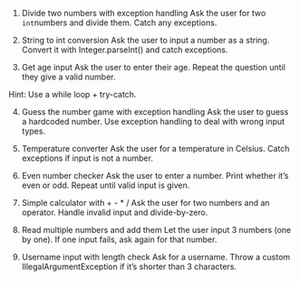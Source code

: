 1. Divide two numbers with exception handling
Ask the user for two `int`numbers and divide them. Catch any exceptions.

2. String to int conversion
Ask the user to input a number as a string. Convert it with Integer.parseInt() and catch exceptions.

3. Get age input
Ask the user to enter their age. Repeat the question until they give a valid number.

Hint: Use a while loop + try-catch.

4. Guess the number game with exception handling
Ask the user to guess a hardcoded number. Use exception handling to deal with wrong input types.

5. Temperature converter
Ask the user for a temperature in Celsius. Catch exceptions if input is not a number.

6. Even number checker
Ask the user to enter a number. Print whether it’s even or odd. Repeat until valid input is given.

7. Simple calculator with + - * /
Ask the user for two numbers and an operator. Handle invalid input and divide-by-zero.

8. Read multiple numbers and add them
Let the user input 3 numbers (one by one). If one input fails, ask again for that number.

9. Username input with length check
Ask for a username. Throw a custom IllegalArgumentException if it’s shorter than 3 characters.